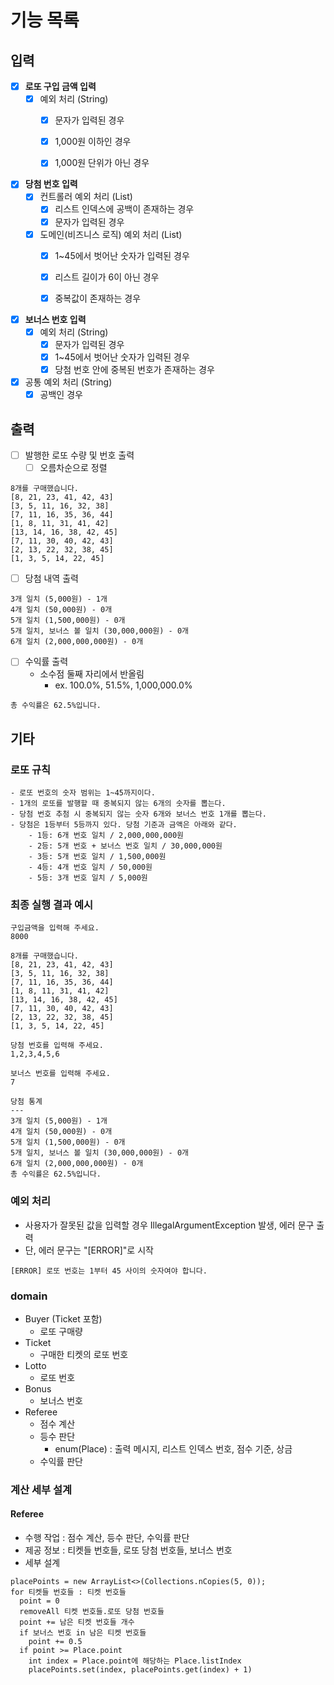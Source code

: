 # 기능 목록

## 입력

- [x] **로또 구입 금액 입력**
  - [x] 예외 처리 (String)
    - [x] 문자가 입력된 경우
    - [x] 1,000원 이하인 경우
    - [x] 1,000원 단위가 아닌 경우


- [x] **당첨 번호 입력**
  - [x] 컨트롤러 예외 처리 (List)
    - [x] 리스트 인덱스에 공백이 존재하는 경우
    - [x] 문자가 입력된 경우

  - [x] 도메인(비즈니스 로직) 예외 처리 (List)
    - [x] 1~45에서 벗어난 숫자가 입력된 경우
    - [x] 리스트 길이가 6이 아닌 경우
    - [x] 중복값이 존재하는 경우


- [x] **보너스 번호 입력**
  - [x] 예외 처리 (String)
    - [x] 문자가 입력된 경우
    - [x] 1~45에서 벗어난 숫자가 입력된 경우
    - [x] 당첨 번호 안에 중복된 번호가 존재하는 경우

- [x] 공통 예외 처리 (String)
  - [x] 공백인 경우

## 출력

- [ ] 발행한 로또 수량 및 번호 출력
  - [ ] 오름차순으로 정렬
```
8개를 구매했습니다.
[8, 21, 23, 41, 42, 43] 
[3, 5, 11, 16, 32, 38] 
[7, 11, 16, 35, 36, 44] 
[1, 8, 11, 31, 41, 42] 
[13, 14, 16, 38, 42, 45] 
[7, 11, 30, 40, 42, 43] 
[2, 13, 22, 32, 38, 45] 
[1, 3, 5, 14, 22, 45]
```


- [ ] 당첨 내역 출력
```
3개 일치 (5,000원) - 1개
4개 일치 (50,000원) - 0개
5개 일치 (1,500,000원) - 0개
5개 일치, 보너스 볼 일치 (30,000,000원) - 0개
6개 일치 (2,000,000,000원) - 0개
```


- [ ] 수익률 출력
  - 소수점 둘째 자리에서 반올림
    - ex. 100.0%, 51.5%, 1,000,000.0%
```
총 수익률은 62.5%입니다.
```


## 기타

### 로또 규칙
```
- 로또 번호의 숫자 범위는 1~45까지이다.
- 1개의 로또를 발행할 때 중복되지 않는 6개의 숫자를 뽑는다.
- 당첨 번호 추첨 시 중복되지 않는 숫자 6개와 보너스 번호 1개를 뽑는다.
- 당첨은 1등부터 5등까지 있다. 당첨 기준과 금액은 아래와 같다.
    - 1등: 6개 번호 일치 / 2,000,000,000원
    - 2등: 5개 번호 + 보너스 번호 일치 / 30,000,000원
    - 3등: 5개 번호 일치 / 1,500,000원
    - 4등: 4개 번호 일치 / 50,000원
    - 5등: 3개 번호 일치 / 5,000원
```

### 최종 실행 결과 예시
```
구입금액을 입력해 주세요.
8000

8개를 구매했습니다.
[8, 21, 23, 41, 42, 43] 
[3, 5, 11, 16, 32, 38] 
[7, 11, 16, 35, 36, 44] 
[1, 8, 11, 31, 41, 42] 
[13, 14, 16, 38, 42, 45] 
[7, 11, 30, 40, 42, 43] 
[2, 13, 22, 32, 38, 45] 
[1, 3, 5, 14, 22, 45]

당첨 번호를 입력해 주세요.
1,2,3,4,5,6

보너스 번호를 입력해 주세요.
7

당첨 통계
---
3개 일치 (5,000원) - 1개
4개 일치 (50,000원) - 0개
5개 일치 (1,500,000원) - 0개
5개 일치, 보너스 볼 일치 (30,000,000원) - 0개
6개 일치 (2,000,000,000원) - 0개
총 수익률은 62.5%입니다.
```


### 예외 처리
- 사용자가 잘못된 값을 입력할 경우 IllegalArgumentException 발생, 에러 문구 출력
- 단, 에러 문구는 "[ERROR]"로 시작
```
[ERROR] 로또 번호는 1부터 45 사이의 숫자여야 합니다.
```


### domain
- Buyer (Ticket 포함)
  - 로또 구매량
- Ticket
  - 구매한 티켓의 로또 번호
- Lotto
  - 로또 번호
- Bonus
  - 보너스 번호
- Referee
  - 점수 계산
  - 등수 판단
    - enum(Place) : 출력 메시지, 리스트 인덱스 번호, 점수 기준, 상금
  - 수익률 판단


### 계산 세부 설계
#### Referee
- 수행 작업 : 점수 계산, 등수 판단, 수익률 판단
- 제공 정보 : 티켓들 번호들, 로또 당첨 번호들, 보너스 번호
- 세부 설계
```
placePoints = new ArrayList<>(Collections.nCopies(5, 0));
for 티켓들 번호들 : 티켓 번호들
  point = 0
  removeAll 티켓 번호들.로또 당첨 번호들
  point += 남은 티켓 번호들 개수
  if 보너스 번호 in 남은 티켓 번호들
    point += 0.5
  if point >= Place.point
    int index = Place.point에 해당하는 Place.listIndex
    placePoints.set(index, placePoints.get(index) + 1)
```






















